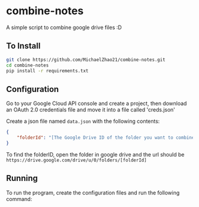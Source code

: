 # combine-notes

A simple script to combine google drive files :D

## To Install

```bash
git clone https://github.com/MichaelZhao21/combine-notes.git
cd combine-notes
pip install -r requirements.txt
```

## Configuration

Go to your Google Cloud API console and create a project, then download an OAuth 2.0 credentials file and move it into a file called 'creds.json'

Create a json file named `data.json` with the following contents:

```json
{
    "folderId": "[The Google Drive ID of the folder you want to combine in]"
}
```

To find the folderID, open the folder in google drive and the url should be `https://drive.google.com/drive/u/0/folders/[folderId]`

## Running

To run the program, create the configuration files and run the following command:

```bash

```
